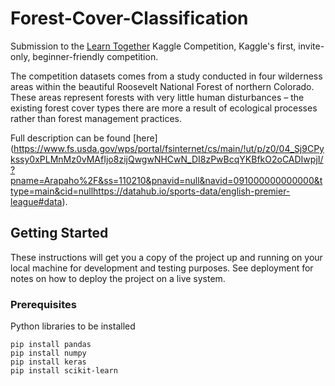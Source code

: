 # Forest-Cover-Classification

Submission to the [Learn Together](https://www.kaggle.com/c/learn-together) Kaggle Competition, Kaggle's first, invite-only, beginner-friendly competition.

The competition datasets comes from a study conducted in four wilderness areas within the beautiful Roosevelt National Forest of northern Colorado. These areas represent forests with very little human disturbances – the existing forest cover types there are more a result of ecological processes rather than forest management practices.

Full description can be found [here] (https://www.fs.usda.gov/wps/portal/fsinternet/cs/main/!ut/p/z0/04_Sj9CPykssy0xPLMnMz0vMAfIjo8zijQwgwNHCwN_DI8zPwBcqYKBfkO2oCADIwpjI/?pname=Arapaho%2F&ss=110210&pnavid=null&navid=091000000000000&ttype=main&cid=nullhttps://datahub.io/sports-data/english-premier-league#data).

## Getting Started

These instructions will get you a copy of the project up and running on your local machine for development and testing purposes. See deployment for notes on how to deploy the project on a live system.

### Prerequisites

Python libraries to be installed 

```
pip install pandas
pip install numpy
pip install keras
pip install scikit-learn
```

